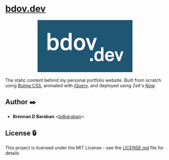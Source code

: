# [bdov.dev](https://bdov.dev)

<p align="center">
    <img src="assets/logo.png" alt="bdov.dev logo" style="width: 300px">
</p>

The static content behind my personal portfolio website. Built from scratch
using [Bulma CSS](https://bulma.io/), animated with [jQuery](./https://jquery.com/), and deployed using
Zeit's [Now](https://zeit.co/now).

## Author :black_nib:

* __Brennan D Baraban__ <[bdbaraban](https://github.com/bdbaraban)>

## License :lock:

This project is licensed under the MIT License - see the
[LICENSE.md](./LICENSE.md) file for details